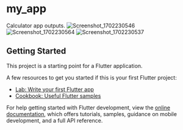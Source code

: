 # my_app
Calculator app outputs.
![Screenshot_1702230546](https://github.com/barathraj-hack/calculator_app/assets/65716917/30e66bc2-3181-4522-9a81-1813f06add6d)
![Screenshot_1702230564](https://github.com/barathraj-hack/calculator_app/assets/65716917/38b4e3f1-f6f7-405f-86c6-c6e717a3a687)
![Screenshot_1702230537](https://github.com/barathraj-hack/calculator_app/assets/65716917/9197d0b3-029c-4834-85d6-fc8222e5eb1f)


## Getting Started

This project is a starting point for a Flutter application.

A few resources to get you started if this is your first Flutter project:

- [Lab: Write your first Flutter app](https://docs.flutter.dev/get-started/codelab)
- [Cookbook: Useful Flutter samples](https://docs.flutter.dev/cookbook)

For help getting started with Flutter development, view the
[online documentation](https://docs.flutter.dev/), which offers tutorials,
samples, guidance on mobile development, and a full API reference.
